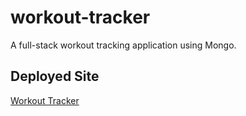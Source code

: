 # workout-tracker
A full-stack workout tracking application using Mongo.

## Deployed Site

[Workout Tracker](https://workout-fitness-tracker.herokuapp.com/)
